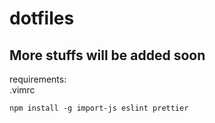 # dotfiles

## More stuffs will be added soon

requirements:<br/>
.vimrc

```
npm install -g import-js eslint prettier
```
